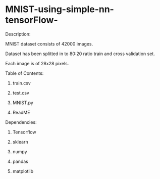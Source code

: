 # MNIST-using-simple-nn-tensorFlow-

Description:

  MNIST dataset consists of 42000 images.

  Dataset has been splitted in to 80:20 ratio train and cross validation set.

  Each image is of 28x28 pixels.

Table of Contents:

1) train.csv

2) test.csv

3) MNIST.py

4) ReadME

Dependencies:

1) Tensorflow

2) sklearn

3) numpy 

4) pandas

5) matplotlib
